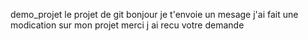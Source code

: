 demo_projet
le projet de git
bonjour je t'envoie un mesage
j'ai fait une modication sur mon projet
merci j ai recu votre demande
